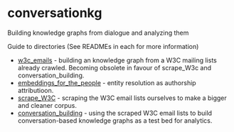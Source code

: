 # conversationkg
Building knowledge graphs from dialogue and analyzing them

Guide to directories (See READMEs in each for more information)

* [w3c_emails](https://github.com/pgroth/conversationkg/blob/master/w3c_emails) - building an knowledge graph from a W3C mailing lists already crawled. Becoming obsolete in favour of scrape_W3c and conversation_building.
* [embeddings_for_the_people](https://github.com/pgroth/conversationkg/blob/master/embeddings_for_the_people) - entity resolution as authorship attributioon.
* [scrape_W3C](https://github.com/pgroth/conversationkg/blob/master/scrape_W3C) - scraping the W3C email lists ourselves to make a bigger and cleaner corpus.
* [conversation_building](https://github.com/pgroth/conversationkg/blob/master/conversation_building) - using the scraped W3C email lists to build conversation-based knowledge graphs as a test bed for analytics.


